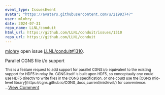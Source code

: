 ```yaml
---
event_type: IssuesEvent
avatar: "https://avatars.githubusercontent.com/u/2199374?"
user: mlohry
date: 2024-07-31
repo_name: LLNL/conduit
html_url: https://github.com/LLNL/conduit/issues/1310
repo_url: https://github.com/LLNL/conduit
---
```


<a href='https://github.com/mlohry' target='_blank'>mlohry</a> open issue <a href='https://github.com/LLNL/conduit/issues/1310' target='_blank'>LLNL/conduit#1310</a>.

<p>Parallel CGNS file i/o support</p><small>This is a feature request to add support for parallel CGNS i/o equivalent to the existing support for HDF5 in relay i/o. CGNS itself is built upon HDF5, so conceptually one could use HDF5 directly to write files in the CGNS specification, or one could use the [CGNS mid-level library](https://cgns.github.io/CGNS_docs_current/midlevel/) for convenience....</small><a href='https://github.com/LLNL/conduit/issues/1310' target='_blank'>View Comment</a>